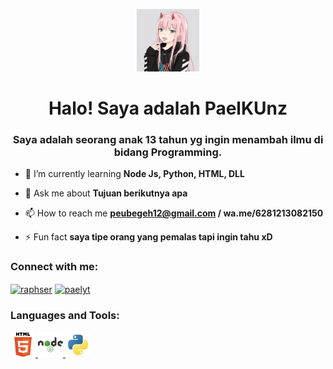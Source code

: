<p align="center">
 <img src="https://github.com/paelkunz/PaelKUNZ/blob/main/ztwo.jpg?raw=true" width="100" height="100"/>
 </p>
<h1 align="center">Halo! Saya adalah PaelKUnz</h1>
<h3 align="center">Saya adalah seorang anak 13 tahun yg ingin menambah ilmu di bidang Programming.</h3>

- 🌱 I’m currently learning **Node Js, Python, HTML, DLL**

- 💬 Ask me about **Tujuan berikutnya apa**

- 📫 How to reach me **peubegeh12@gmail.com / wa.me/6281213082150**

- ⚡ Fun fact **saya tipe orang yang pemalas tapi ingin tahu xD**

<h3 align="left">Connect with me:</h3>
<p align="left">
<a href="https://instagram.com/raphser" target="blank"><img align="center" src="https://cdn.jsdelivr.net/npm/simple-icons@3.0.1/icons/instagram.svg" alt="raphser" height="30" width="40" /></a>
<a href="https://www.youtube.com/c/paelyt" target="blank"><img align="center" src="https://cdn.jsdelivr.net/npm/simple-icons@3.0.1/icons/youtube.svg" alt="paelyt" height="30" width="40" /></a>
</p>

<h3 align="left">Languages and Tools:</h3>
<p align="left"> <a href="https://www.w3.org/html/" target="_blank"> <img src="https://raw.githubusercontent.com/devicons/devicon/master/icons/html5/html5-original-wordmark.svg" alt="html5" width="40" height="40"/> </a> <a href="https://nodejs.org" target="_blank"> <img src="https://raw.githubusercontent.com/devicons/devicon/master/icons/nodejs/nodejs-original-wordmark.svg" alt="nodejs" width="40" height="40"/> </a> <a href="https://www.python.org" target="_blank"> <img src="https://raw.githubusercontent.com/devicons/devicon/master/icons/python/python-original.svg" alt="python" width="40" height="40"/> </a> </p>
